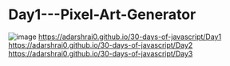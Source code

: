 # Day1---Pixel-Art-Generator
![image](https://user-images.githubusercontent.com/91651054/219864000-c39aaf42-530d-40db-87cf-1c409adde188.png)
https://adarshrai0.github.io/30-days-of-javascript/Day1
https://adarshrai0.github.io/30-days-of-javascript/Day2
https://adarshrai0.github.io/30-days-of-javascript/Day3
